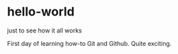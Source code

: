 # hello-world
just to see how it all works

First day of learning how-to Git and Github. Quite exciting. 
